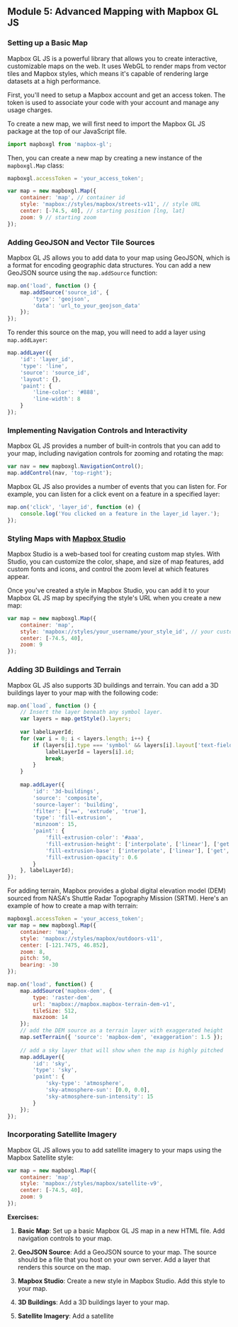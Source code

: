 ## Module 5: Advanced Mapping with Mapbox GL JS

### Setting up a Basic Map

Mapbox GL JS is a powerful library that allows you to create interactive, customizable maps on the web. It uses WebGL to render maps from vector tiles and Mapbox styles, which means it's capable of rendering large datasets at a high performance.

First, you'll need to setup a Mapbox account and get an access token. The token is used to associate your code with your account and manage any usage charges.

To create a new map, we will first need to import the Mapbox GL JS package at the top of our JavaScript file.

```javascript
import mapboxgl from 'mapbox-gl';
```

Then, you can create a new map by creating a new instance of the `mapboxgl.Map` class:

```javascript
mapboxgl.accessToken = 'your_access_token';

var map = new mapboxgl.Map({
    container: 'map', // container id
    style: 'mapbox://styles/mapbox/streets-v11', // style URL
    center: [-74.5, 40], // starting position [lng, lat]
    zoom: 9 // starting zoom
});
```

### Adding GeoJSON and Vector Tile Sources

Mapbox GL JS allows you to add data to your map using GeoJSON, which is a format for encoding geographic data structures. You can add a new GeoJSON source using the `map.addSource` function:

```javascript
map.on('load', function () {
    map.addSource('source_id', {
        'type': 'geojson',
        'data': 'url_to_your_geojson_data'
    });
});
```

To render this source on the map, you will need to add a layer using `map.addLayer`:

```javascript
map.addLayer({
    'id': 'layer_id',
    'type': 'line',
    'source': 'source_id',
    'layout': {},
    'paint': {
        'line-color': '#888',
        'line-width': 8
    }
});
```

### Implementing Navigation Controls and Interactivity

Mapbox GL JS provides a number of built-in controls that you can add to your map, including navigation controls for zooming and rotating the map:

```javascript
var nav = new mapboxgl.NavigationControl();
map.addControl(nav, 'top-right');
```

Mapbox GL JS also provides a number of events that you can listen for. For example, you can listen for a click event on a feature in a specified layer:

```javascript
map.on('click', 'layer_id', function (e) {
    console.log('You clicked on a feature in the layer_id layer.');
});
```

### Styling Maps with [Mapbox Studio](https://studio.mapbox.com/)

Mapbox Studio is a web-based tool for creating custom map styles. With Studio, you can customize the color, shape, and size of map features, add custom fonts and icons, and control the zoom level at which features appear.

Once you've created a style in Mapbox Studio, you can add it to your Mapbox GL JS map by specifying the style's URL when you create a new map:

```javascript
var map = new mapboxgl.Map({
    container: 'map',
    style: 'mapbox://styles/your_username/your_style_id', // your custom style URL
    center: [-74.5, 40],
    zoom: 9
});
```

### Adding 3D Buildings and Terrain

Mapbox GL JS also supports 3D buildings and terrain. You can add a 3D buildings layer to your map with the following code:

```javascript
map.on(`load`, function () {
    // Insert the layer beneath any symbol layer.
    var layers = map.getStyle().layers;
     
    var labelLayerId;
    for (var i = 0; i < layers.length; i++) {
        if (layers[i].type === 'symbol' && layers[i].layout['text-field']) {
            labelLayerId = layers[i].id;
            break;
        }
    }
     
    map.addLayer({
        'id': '3d-buildings',
        'source': 'composite',
        'source-layer': 'building',
        'filter': ['==', 'extrude', 'true'],
        'type': 'fill-extrusion',
        'minzoom': 15,
        'paint': {
            'fill-extrusion-color': '#aaa',
            'fill-extrusion-height': ['interpolate', ['linear'], ['get', 'height'], 0, 0, 1, 1],
            'fill-extrusion-base': ['interpolate', ['linear'], ['get', 'min_height'], 0, 0, 1, 1],
            'fill-extrusion-opacity': 0.6
        }
    }, labelLayerId);
});
```

For adding terrain, Mapbox provides a global digital elevation model (DEM) sourced from NASA's Shuttle Radar Topography Mission (SRTM). Here's an example of how to create a map with terrain:

```javascript
mapboxgl.accessToken = 'your_access_token';
var map = new mapboxgl.Map({
    container: 'map',
    style: 'mapbox://styles/mapbox/outdoors-v11',
    center: [-121.7475, 46.852],
    zoom: 8,
    pitch: 50,
    bearing: -30
});

map.on('load', function() {
    map.addSource('mapbox-dem', {
        type: 'raster-dem',
        url: 'mapbox://mapbox.mapbox-terrain-dem-v1',
        tileSize: 512,
        maxzoom: 14
    });
    // add the DEM source as a terrain layer with exaggerated height
    map.setTerrain({ 'source': 'mapbox-dem', 'exaggeration': 1.5 });
     
    // add a sky layer that will show when the map is highly pitched
    map.addLayer({
        'id': 'sky',
        'type': 'sky',
        'paint': {
            'sky-type': 'atmosphere',
            'sky-atmosphere-sun': [0.0, 0.0],
            'sky-atmosphere-sun-intensity': 15
        }
    });
});
```

### Incorporating Satellite Imagery

Mapbox GL JS allows you to add satellite imagery to your maps using the Mapbox Satellite style:

```javascript
var map = new mapboxgl.Map({
    container: 'map',
    style: 'mapbox://styles/mapbox/satellite-v9',
    center: [-74.5, 40],
    zoom: 9
});
```

**Exercises:**

1. **Basic Map**: Set up a basic Mapbox GL JS map in a new HTML file. Add navigation controls to your map.

2. **GeoJSON Source**: Add a GeoJSON source to your map. The source should be a file that you host on your own server. Add a layer that renders this source on the map.

3. **Mapbox Studio**: Create a new style in Mapbox Studio. Add this style to your map.

4. **3D Buildings**: Add a 3D buildings layer to your map.

5. **Satellite Imagery**: Add a satellite
